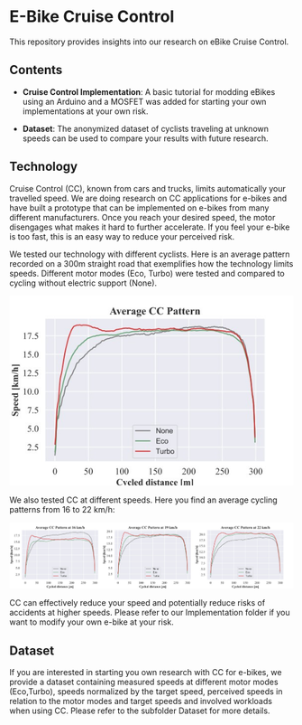 # E-Bike Cruise Control

This repository provides insights into our research on eBike Cruise Control.

## Contents

- **Cruise Control Implementation**: A basic tutorial for modding eBikes using an Arduino and a MOSFET was added for starting your own implementations at your own risk. 

- **Dataset**: The anonymized dataset of cyclists traveling at unknown speeds can be used to compare your results with future research.

## Technology

Cruise Control (CC), known from cars and trucks, limits automatically your travelled speed. We are doing research on CC applications for e-bikes and have built a prototype that can be implemented on e-bikes from many different manufacturers. Once you reach your desired speed, the motor disengages what makes it hard to further accelerate. If you feel your e-bike is too fast, this is an easy way to reduce your perceived risk.

We tested our technology with different cyclists. Here is an average pattern recorded on a 300m straight road that exemplifies how the technology limits speeds. Different motor modes (Eco, Turbo) were tested and compared to cycling without electric support (None).

![](https://raw.githubusercontent.com/M-Schrapel/E-bike-Cruise-Control/main/Cruise%20Control%20Implementation/Images/route_cycling_pattern_comb.jpg)

We also tested CC at different speeds. Here you find an average cycling patterns from 16 to 22 km/h:

![](https://raw.githubusercontent.com/M-Schrapel/E-bike-Cruise-Control/main/Cruise%20Control%20Implementation/Images/route_cycling_pattern_all.jpg)

CC can effectively reduce your speed and potentially reduce risks of accidents at higher speeds. Please refer to our Implementation folder if you want to modify your own e-bike at your risk.

## Dataset

If you are interested in starting you own research with CC for e-bikes, we provide a dataset containing measured speeds at different motor modes (Eco,Turbo), speeds normalized by the target speed, perceived speeds in relation to the motor modes and target speeds and involved workloads when using CC. Please refer to the subfolder Dataset for more details.
